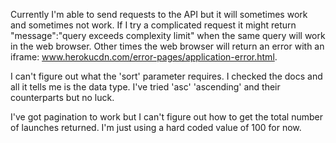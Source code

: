 Currently I'm able to send requests to the API but it will sometimes work and sometimes not work. If I try a complicated request it might return "message":"query exceeds complexity limit" when the same query will work in the web browser. Other times the web browser will return an error with an iframe: www.herokucdn.com/error-pages/application-error.html.

I can't figure out what the 'sort' parameter requires. I checked the docs and all it tells me is the data type. I've tried 'asc' 'ascending' and their counterparts but no luck.

I've got pagination to work but I can't figure out how to get the total number of launches returned. I'm just using a hard coded value of 100 for now.